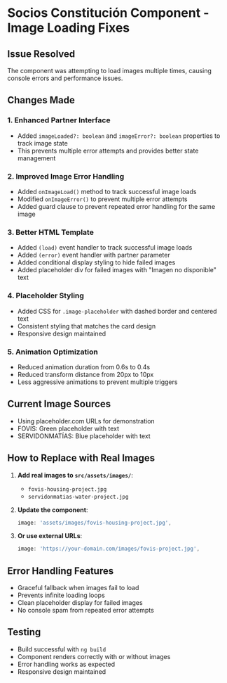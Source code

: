 # Socios Constitución Component - Image Loading Fixes

## Issue Resolved
The component was attempting to load images multiple times, causing console errors and performance issues.

## Changes Made

### 1. Enhanced Partner Interface
- Added `imageLoaded?: boolean` and `imageError?: boolean` properties to track image state
- This prevents multiple error attempts and provides better state management

### 2. Improved Image Error Handling
- Added `onImageLoad()` method to track successful image loads
- Modified `onImageError()` to prevent multiple error attempts
- Added guard clause to prevent repeated error handling for the same image

### 3. Better HTML Template
- Added `(load)` event handler to track successful image loads
- Added `(error)` event handler with partner parameter
- Added conditional display styling to hide failed images
- Added placeholder div for failed images with "Imagen no disponible" text

### 4. Placeholder Styling
- Added CSS for `.image-placeholder` with dashed border and centered text
- Consistent styling that matches the card design
- Responsive design maintained

### 5. Animation Optimization
- Reduced animation duration from 0.6s to 0.4s
- Reduced transform distance from 20px to 10px
- Less aggressive animations to prevent multiple triggers

## Current Image Sources
- Using placeholder.com URLs for demonstration
- FOVIS: Green placeholder with text
- SERVIDONMATÍAS: Blue placeholder with text

## How to Replace with Real Images

1. **Add real images to `src/assets/images/`**:
   - `fovis-housing-project.jpg`
   - `servidonmatias-water-project.jpg`

2. **Update the component**:
   ```typescript
   image: 'assets/images/fovis-housing-project.jpg',
   ```

3. **Or use external URLs**:
   ```typescript
   image: 'https://your-domain.com/images/fovis-project.jpg',
   ```

## Error Handling Features
- Graceful fallback when images fail to load
- Prevents infinite loading loops
- Clean placeholder display for failed images
- No console spam from repeated error attempts

## Testing
- Build successful with `ng build`
- Component renders correctly with or without images
- Error handling works as expected
- Responsive design maintained
